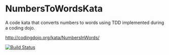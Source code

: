 # NumbersToWordsKata

A code kata that converts numbers to words using TDD implemented during a coding dojo.

http://codingdojo.org/kata/NumbersInWords/

[![Build Status](https://travis-ci.org/AdvancedProgrammingWithJavaSummer2017/NumbersToWordsKata.svg?branch=master)](https://travis-ci.org/AdvancedProgrammingWithJavaSummer2017/NumbersToWordsKata)
